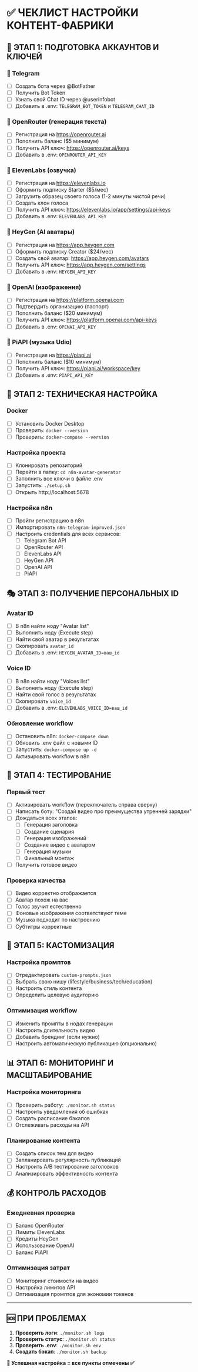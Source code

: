 # ✅ ЧЕКЛИСТ НАСТРОЙКИ КОНТЕНТ-ФАБРИКИ

## 🎯 ЭТАП 1: ПОДГОТОВКА АККАУНТОВ И КЛЮЧЕЙ

### 📱 Telegram
- [ ] Создать бота через @BotFather
- [ ] Получить Bot Token
- [ ] Узнать свой Chat ID через @userinfobot
- [ ] Добавить в .env: `TELEGRAM_BOT_TOKEN` и `TELEGRAM_CHAT_ID`

### 🤖 OpenRouter (генерация текста)
- [ ] Регистрация на https://openrouter.ai
- [ ] Пополнить баланс ($5 минимум)
- [ ] Получить API ключ: https://openrouter.ai/keys
- [ ] Добавить в .env: `OPENROUTER_API_KEY`

### 🎤 ElevenLabs (озвучка)
- [ ] Регистрация на https://elevenlabs.io
- [ ] Оформить подписку Starter ($5/мес)
- [ ] Загрузить образец своего голоса (1-2 минуты чистой речи)
- [ ] Создать клон голоса
- [ ] Получить API ключ: https://elevenlabs.io/app/settings/api-keys
- [ ] Добавить в .env: `ELEVENLABS_API_KEY`

### 👤 HeyGen (AI аватары)
- [ ] Регистрация на https://app.heygen.com
- [ ] Оформить подписку Creator ($24/мес)
- [ ] Создать свой аватар: https://app.heygen.com/avatars
- [ ] Получить API ключ: https://app.heygen.com/settings
- [ ] Добавить в .env: `HEYGEN_API_KEY`

### 🎨 OpenAI (изображения)
- [ ] Регистрация на https://platform.openai.com
- [ ] Подтвердить организацию (паспорт)
- [ ] Пополнить баланс ($20 минимум)
- [ ] Получить API ключ: https://platform.openai.com/api-keys
- [ ] Добавить в .env: `OPENAI_API_KEY`

### 🎵 PiAPI (музыка Udio)
- [ ] Регистрация на https://piapi.ai
- [ ] Пополнить баланс ($10 минимум)
- [ ] Получить API ключ: https://piapi.ai/workspace/key
- [ ] Добавить в .env: `PIAPI_API_KEY`

## 🔧 ЭТАП 2: ТЕХНИЧЕСКАЯ НАСТРОЙКА

### Docker
- [ ] Установить Docker Desktop
- [ ] Проверить: `docker --version`
- [ ] Проверить: `docker-compose --version`

### Настройка проекта
- [ ] Клонировать репозиторий
- [ ] Перейти в папку: `cd n8n-avatar-generator`
- [ ] Заполнить все ключи в файле .env
- [ ] Запустить: `./setup.sh`
- [ ] Открыть http://localhost:5678

### Настройка n8n
- [ ] Пройти регистрацию в n8n
- [ ] Импортировать `n8n-telegram-improved.json`
- [ ] Настроить credentials для всех сервисов:
  - [ ] Telegram Bot API
  - [ ] OpenRouter API  
  - [ ] ElevenLabs API
  - [ ] HeyGen API
  - [ ] OpenAI API
  - [ ] PiAPI

## 🎭 ЭТАП 3: ПОЛУЧЕНИЕ ПЕРСОНАЛЬНЫХ ID

### Avatar ID
- [ ] В n8n найти ноду "Avatar list"
- [ ] Выполнить ноду (Execute step)
- [ ] Найти свой аватар в результатах
- [ ] Скопировать `avatar_id`
- [ ] Добавить в .env: `HEYGEN_AVATAR_ID=ваш_id`

### Voice ID
- [ ] В n8n найти ноду "Voices list" 
- [ ] Выполнить ноду (Execute step)
- [ ] Найти свой голос в результатах
- [ ] Скопировать `voice_id`
- [ ] Добавить в .env: `ELEVENLABS_VOICE_ID=ваш_id`

### Обновление workflow
- [ ] Остановить n8n: `docker-compose down`
- [ ] Обновить .env файл с новыми ID
- [ ] Запустить: `docker-compose up -d`
- [ ] Активировать workflow в n8n

## 🧪 ЭТАП 4: ТЕСТИРОВАНИЕ

### Первый тест
- [ ] Активировать workflow (переключатель справа сверху)
- [ ] Написать боту: "Создай видео про преимущества утренней зарядки"
- [ ] Дождаться всех этапов:
  - [ ] Генерация заголовка
  - [ ] Создание сценария  
  - [ ] Генерация изображений
  - [ ] Создание видео с аватаром
  - [ ] Генерация музыки
  - [ ] Финальный монтаж
- [ ] Получить готовое видео

### Проверка качества
- [ ] Видео корректно отображается
- [ ] Аватар похож на вас
- [ ] Голос звучит естественно
- [ ] Фоновые изображения соответствуют теме
- [ ] Музыка подходит по настроению
- [ ] Субтитры корректные

## 🎨 ЭТАП 5: КАСТОМИЗАЦИЯ

### Настройка промптов
- [ ] Отредактировать `custom-prompts.json`
- [ ] Выбрать свою нишу (lifestyle/business/tech/education)
- [ ] Настроить стиль контента
- [ ] Определить целевую аудиторию

### Оптимизация workflow
- [ ] Изменить промпты в нодах генерации
- [ ] Настроить длительность видео
- [ ] Добавить брендинг (если нужно)
- [ ] Настроить автоматическую публикацию (опционально)

## 📊 ЭТАП 6: МОНИТОРИНГ И МАСШТАБИРОВАНИЕ

### Настройка мониторинга
- [ ] Проверить работу: `./monitor.sh status`
- [ ] Настроить уведомления об ошибках
- [ ] Создать расписание бэкапов
- [ ] Отслеживать расходы на API

### Планирование контента
- [ ] Создать список тем для видео
- [ ] Запланировать регулярность публикаций
- [ ] Настроить A/B тестирование заголовков
- [ ] Анализировать эффективность контента

## 💰 КОНТРОЛЬ РАСХОДОВ

### Ежедневная проверка
- [ ] Баланс OpenRouter
- [ ] Лимиты ElevenLabs
- [ ] Кредиты HeyGen
- [ ] Использование OpenAI
- [ ] Баланс PiAPI

### Оптимизация затрат
- [ ] Мониторинг стоимости на видео
- [ ] Настройка лимитов API
- [ ] Оптимизация промптов для экономии токенов

---

## 🆘 ПРИ ПРОБЛЕМАХ

1. **Проверить логи**: `./monitor.sh logs`
2. **Проверить статус**: `./monitor.sh status`  
3. **Проверить .env**: `./monitor.sh env`
4. **Создать бэкап**: `./monitor.sh backup`

**🎯 Успешная настройка = все пункты отмечены ✅**

